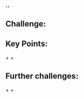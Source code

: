 ### <YEAR>.<MONTH>.<DAY>
## <CHALLENGE TITLE>

## Challenge:

<Challenge title in more detail>

<Challenge description>


## Key Points:

<list key topics covered in session>
+ <topic a>
+ <topic b>


## Further challenges:

<list additional related challenges>
+ <hard challenge>
+ <challenge with a twist>

